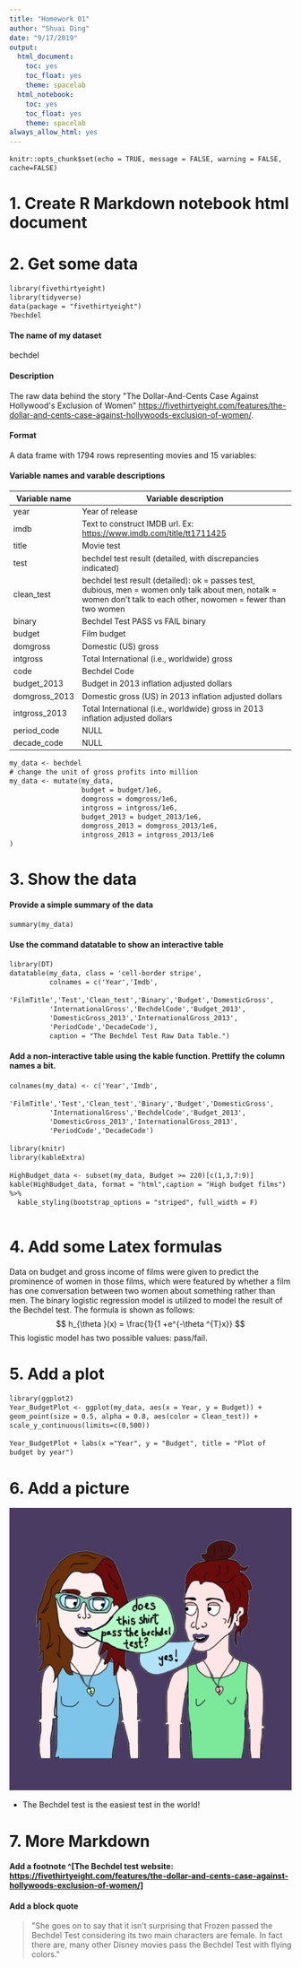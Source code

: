 ```yaml
---
title: "Homework 01"
author: "Shuai Ding"
date: "9/17/2019"
output:
  html_document:
    toc: yes
    toc_float: yes
    theme: spacelab
  html_notebook:
    toc: yes
    toc_float: yes
    theme: spacelab
always_allow_html: yes
---
```

```{r setup, include=FALSE}
knitr::opts_chunk$set(echo = TRUE, message = FALSE, warning = FALSE, cache=FALSE)
```

# 1. Create R Markdown notebook html document
# 2. Get some data
```{r}
library(fivethirtyeight)
library(tidyverse)
data(package = "fivethirtyeight")
?bechdel
```
#### The name of my dataset
bechdel

#### Description
The raw data behind the story "The Dollar-And-Cents Case Against Hollywood's Exclusion of Women" https://fivethirtyeight.com/features/the-dollar-and-cents-case-against-hollywoods-exclusion-of-women/.

#### Format
A data frame with 1794 rows representing movies and 15 variables:

#### Variable names and varable descriptions

Variable name  | Variable description
-------------- | --------------------
year           | Year of release
imdb           | Text to construct IMDB url. Ex: https://www.imdb.com/title/tt1711425
title          | Movie test
test           | bechdel test result (detailed, with discrepancies indicated)
clean_test     | bechdel test result (detailed): ok = passes test, dubious, men = women only talk about men, notalk = women don't talk to each other, nowomen = fewer than two women
binary         | Bechdel Test PASS vs FAIL binary
budget         | Film budget
domgross       | Domestic (US) gross
intgross       | Total International (i.e., worldwide) gross
code           | Bechdel Code
budget_2013    | Budget in 2013 inflation adjusted dollars
domgross_2013  | Domestic gross (US) in 2013 inflation adjusted dollars
intgross_2013  | Total International (i.e., worldwide) gross in 2013 inflation adjusted dollars
period_code    | NULL
decade_code    | NULL

```{r}
my_data <- bechdel
# change the unit of gross profits into million 
my_data <- mutate(my_data,
                  budget = budget/1e6,
                  domgross = domgross/1e6,
                  intgross = intgross/1e6,
                  budget_2013 = budget_2013/1e6,
                  domgross_2013 = domgross_2013/1e6,
                  intgross_2013 = intgross_2013/1e6
)

```

# 3. Show the data
#### Provide a simple summary of the data 
```{r}
summary(my_data)
```

#### Use the command datatable to show an interactive table
```{r}
library(DT)
datatable(my_data, class = 'cell-border stripe', 
          colnames = c('Year','Imdb',
          'FilmTitle','Test','Clean_test','Binary','Budget','DomesticGross',
          'InternationalGross','BechdelCode','Budget_2013',
          'DomesticGross_2013','InternationalGross_2013',
          'PeriodCode','DecadeCode'),
          caption = "The Bechdel Test Raw Data Table.")

```
#### Add a non-interactive table using the kable function. Prettify the column names a bit.
```{r}
colnames(my_data) <- c('Year','Imdb',
          'FilmTitle','Test','Clean_test','Binary','Budget','DomesticGross',
          'InternationalGross','BechdelCode','Budget_2013',
          'DomesticGross_2013','InternationalGross_2013',
          'PeriodCode','DecadeCode')

library(knitr)
library(kableExtra)

HighBudget_data <- subset(my_data, Budget >= 220)[c(1,3,7:9)] 
kable(HighBudget_data, format = "html",caption = "High budget films") %>%
  kable_styling(bootstrap_options = "striped", full_width = F)
  
```
# 4. Add some Latex formulas

Data on budget and gross income of films were given to predict the prominence of women in those films, which were featured by whether a film has one conversation between two women about something rather than men. The binary logistic regression model is utilized to model the result of the Bechdel test. The formula is shown as follows: $$ h_{\theta }(x) = \frac{1}{1 +e^{-\theta ^{T}x}} $$ This logistic model has two possible values: pass/fail.  

# 5. Add a plot
```{r}
library(ggplot2)
Year_BudgetPlot <- ggplot(my_data, aes(x = Year, y = Budget)) + geom_point(size = 0.5, alpha = 0.8, aes(color = Clean_test)) + scale_y_continuous(limits=c(0,500)) 

Year_BudgetPlot + labs(x ="Year", y = "Budget", title = "Plot of budget by year")

```

# 6. Add a picture

![Funny picture about the Bechdel test](images/bechdel.jpg)

- The Bechdel test is the easiest test in the world!


# 7. More Markdown
#### Add a footnote ^[The Bechdel test website: https://fivethirtyeight.com/features/the-dollar-and-cents-case-against-hollywoods-exclusion-of-women/]

#### Add a block quote

> "She goes on to say that it isn’t surprising that Frozen passed the Bechdel Test considering its two main characters are female. In fact there are, many other Disney movies pass the Bechdel Test with flying colors."